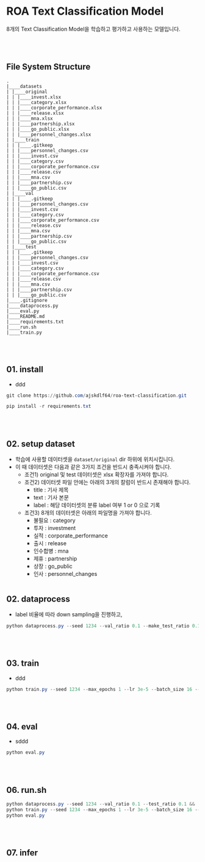 # ROA Text Classification Model
8개의 Text Classification Model을 학습하고 평가하고 사용하는 모델입니다.

<br></br>

## File System Structure
```powerhsell
.
|____datasets
| |____original
| | |____invest.xlsx
| | |____category.xlsx
| | |____corporate_performance.xlsx
| | |____release.xlsx
| | |____mna.xlsx
| | |____partnership.xlsx
| | |____go_public.xlsx
| | |____personnel_changes.xlsx
| |____train
| | |____.gitkeep
| | |____personnel_changes.csv
| | |____invest.csv
| | |____category.csv
| | |____corporate_performance.csv
| | |____release.csv
| | |____mna.csv
| | |____partnership.csv
| | |____go_public.csv
| |____val
| | |____.gitkeep
| | |____personnel_changes.csv
| | |____invest.csv
| | |____category.csv
| | |____corporate_performance.csv
| | |____release.csv
| | |____mna.csv
| | |____partnership.csv
| | |____go_public.csv
| |____test
| | |____.gitkeep
| | |____personnel_changes.csv
| | |____invest.csv
| | |____category.csv
| | |____corporate_performance.csv
| | |____release.csv
| | |____mna.csv
| | |____partnership.csv
| | |____go_public.csv
|____.gitignore
|____dataprocess.py
|____eval.py
|____README.md
|____requirements.txt
|____run.sh
|____train.py
```

<br></br>


##  01. install
- ddd
```powershell
git clone https://github.com/ajskdlf64/roa-text-classification.git
```
```powershell
pip install -r requirements.txt
```

<br></br>

## 02. setup dataset
- 학습에 사용할 데이터셋을 `dataset/original` dir 하위에 위치시킵니다.
- 이 때 데이터셋은 다음과 같은 3가지 조건을 반드시 충족시켜야 합니다.
  - 조건1) original 및 test 데이터셋은 xlsx 확장자를 가져야 합니다.
  - 조건2) 데이터셋 파일 안에는 아래의 3개의 칼럼이 반드시 존재해야 합니다.
     - title : 기사 제목
     - text : 기사 본문
     - label : 해당 데이터셋의 분류 label 여부 1 or 0 으로 기록
  - 조건3) 8개의 데이터셋은 아래의 파일명을 가져야 합니다.
    -  불필요 : category
    - 투자 : investment
    - 실적 : corporate_performance
    - 출시 : release
    - 인수합병 : mna
    - 제휴 : partnership
    - 상장 : go_public
    - 인사 : personnel_changes
```powershell

```

## 02. dataprocess
- label 비율에 따라 down sampling을 진행하고, 
```powershell
python dataprocess.py --seed 1234 --val_ratio 0.1 --make_test_ratio 0.1
```

<br></br>

## 03. train
- ddd
```powershell
python train.py --seed 1234 --max_epochs 1 --lr 3e-5 --batch_size 16 --backbone distilbert-base-multilingual-cased
```

<br></br>

## 04. eval
- sddd
```powershell
python eval.py
```

<br></br>

## 06. run.sh
```powershell
python dataprocess.py --seed 1234 --val_ratio 0.1 --test_ratio 0.1 &&
python train.py --seed 1234 --max_epochs 1 --lr 3e-5 --batch_size 16 --backbone distilbert-base-multilingual-cased &&
python eval.py
```

<br></br>


## 07. infer